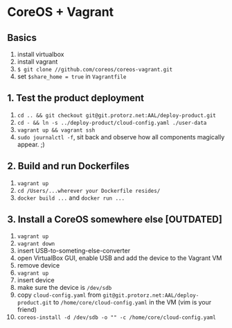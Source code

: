 # CoreOS + Vagrant

## Basics

1. install virtualbox
2. install vagrant
3. `$ git clone //github.com/coreos/coreos-vagrant.git`
4. set `$share_home = true` in `Vagrantfile`

## 1. Test the product deployment

1. `cd .. && git checkout git@git.protorz.net:AAL/deploy-product.git`
2. `cd - && ln -s ../deploy-product/cloud-config.yaml ./user-data`
3. `vagrant up && vagrant ssh`
4. `sudo journalctl -f`, sit back and observe how all components magically appear. ;)

## 2. Build and run Dockerfiles

1. `vagrant up`
2. `cd /Users/...wherever your Dockerfile resides/`
3. `docker build ...` and `docker run ...`

## 3. Install a CoreOS somewhere else [OUTDATED]

1. `vagrant up`
2. `vagrant down`
3. insert USB-to-someting-else-converter
4. open VirtualBox GUI, enable USB and add the device to the Vagrant VM
5. remove device
6. `vagrant up`
7. insert device
8. make sure the device is `/dev/sdb`
9. copy `cloud-config.yaml` from `git@git.protorz.net:AAL/deploy-product.git` to `/home/core/cloud-config.yaml` in the VM (vim is your friend)
10. `coreos-install -d /dev/sdb -o "" -c /home/core/cloud-config.yaml`
